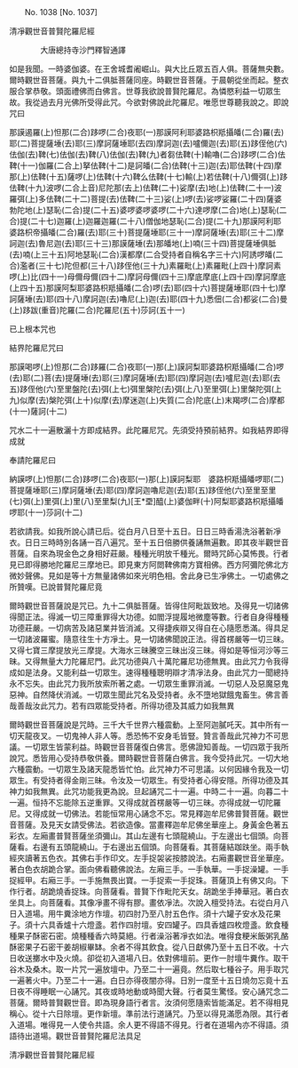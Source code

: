 ﻿　　No. 1038 [No. 1037]

清凈觀世音普賢陀羅尼經

　　　　大唐總持寺沙門釋智通譯


如是我聞。一時婆伽婆。在王舍城耆阇崛山。與大比丘眾五百人俱。菩薩無央數。爾時觀世音菩薩。與九十二俱胝菩薩同座。時觀世音菩薩。于晨朝從坐而起。整衣服合掌恭敬。頭面禮佛而白佛言。世尊我欲說普賢陀羅尼。為憐愍利益一切眾生故。我從過去月光佛所受得此咒。今欲對佛說此陀羅尼。唯愿世尊聽我說之。即說咒曰

那謨遏羅(上)怛那(二合)跢啰(二合)夜耶(一)那謨阿利耶婆路枳羝攝皤(二合)羅(去)耶(二)菩提薩埵(去)耶(三)摩訶薩埵耶(去四)摩訶迦(去)嚧儞迦(去)耶(五)跢侄他(六)佉伽(去)鞞(七)佉伽(去)鞞(八)佉伽(去)鞞(九)者芻佉鞞(十)輸嚕(二合)跢啰(二合)佉鞞(十一)伽羅(二合上)拏佉鞞(十二)是訶皤(二合)佉鞞(十三)迦(去)耶佉鞞(十四)摩那(上)佉鞞(十五)薩啰(上)佉鞞(十六)鞞么佉鞞(十七)輸(上)若佉鞞(十八)儞弭(上)跢佉鞞(十九)波啰(二合上音)尼陀那(去上)佉鞞(二十)娑摩(去)地(上)佉鞞(二十一)波羅弭(上)多佉鞞(二十二)菩提(去)佉鞞(二十三)娑(上)啰(去)娑啰娑羅(二十四)薩婆勃陀地(上)瑟恥(二合)提(二十五)婆啰婆啰婆啰(二十六)達啰摩(二合)地(上)瑟恥(二合)提(二十七)迦羅(上)迦羅迦羅(二十八)僧伽地瑟恥(二合)提(二十九)那謨阿利耶婆路枳帝攝皤(二合)羅(去)耶(三十)菩提薩埵耶(三十一)摩訶薩埵(去)耶(三十二)摩訶迦(去)魯尼迦(去)耶(三十三)那謨薩埵(去)那皤地(上)喃(三十四)菩提薩埵俱胝(去)喃(上三十五)阿地瑟恥(二合)漢都摩(二合受持者自稱名字三十六)阿誘啰皤(二合)濫者(三十七)陀但都(三十八)跢侄他(三十九)素羅毗(上)素羅毗(上四十)摩訶素啰(上)比(四十一)母儞母儞(四十二)摩訶母儞(四十三)摩底摩底(上四十四)摩訶摩底(上四十五)那謨阿梨耶婆路枳羝攝皤(二合)啰(去)耶(四十六)菩提薩埵耶(四十七)摩訶薩埵(去)耶(四十八)摩訶迦(去)嚕尼(上)迦(去)耶(四十九)悉佃(二合)都娑(二合)曼(上)跢跋(重音)陀羅(二合)陀羅尼(五十)莎訶(五十一)

已上根本咒也

結界陀羅尼咒曰

那謨喝啰(上)怛那(二合)跢羅(二合)夜耶(一)那(上)謨訶梨耶婆路枳羝攝皤(二合)啰(去)耶(二)菩(去)提薩埵(去)耶(三)摩訶薩埵(去)耶(四)摩訶迦(去)嚧尼迦(去)耶(去五)跢侄他(六)至里盤陀(去)弭(上七)弭里槃陀(去)弭(上八)至里弭(上)里槃陀弭(上九)似摩(去)槃陀弭(上十)似摩(去)摩迷迦(上)失質(二合)陀底(上)末羯啰(二合)摩都(十一)薩訶(十二)

咒水二十一遍散灑十方即成結界。此陀羅尼咒。先須受持預前結界。如我結界即得成就

奉請陀羅尼曰

納謨啰(上)怛那(二合)跢啰(二合)夜耶(一)那(上)謨訶梨耶　婆路枳羝攝皤啰耶(二)菩提薩埵耶(三)摩訶薩埵(去)耶(四)摩訶迦嚕尼迦(去)耶(五)跢侄他(六)至里至里(七)弭(上)里弭(上)里(八)至里梨(九)[王*垔]醯(上)婆伽畔(十)阿梨耶婆路枳羝攝皤啰耶(十一)莎訶(十二)

若欲請我。如我所說心請已后。從白月八日至十五日。日日三時香湯洗浴著新凈衣。日日三時時別各誦一百八遍咒。至十五日倍勝供養誦無遍數。即其夜半觀世音菩薩。自來為現金色之身相好莊嚴。種種光明放千種光。爾時咒師心莫怖畏。行者見已即得勝地陀羅尼三摩地已。即見東方阿閦鞞佛南方寶相佛。西方阿彌陀佛北方微妙聲佛。見如是等十方無量諸佛如來光明色相。舍此身已生凈佛土。一切處佛之所贊嘆。已說普賢陀羅尼竟

爾時觀世音菩薩說是咒已。九十二俱胝菩薩。皆得住阿毗跋致地。及得見一切諸佛得聞正法。得滅一切三障重罪得大功德。如閻浮提履地微塵等數。行者自身得種種功德莊嚴。一切病苦及諸惡業并皆消滅。又得捷疾辯又得自在心隨愿悉滿。得具足一切諸波羅蜜。隨意往生十方凈土。見一切諸佛聞說正法。得首楞嚴等一切三昧。又得七寶三摩提放光三摩提。大海水三昧騰空三昧出沒三昧。得如是等恒河沙等三昧。又得無量大力陀羅尼門。此咒功德與八十萬陀羅尼功德無異。由此咒力令我得成如是法身。又能利益一切眾生。速得種種聰明辯才清凈法身。由此咒力一聞總持永不忘失。由此咒力我所放索所著之處。一切眾生重罪消滅。一切惡人及惡魔惡鬼惡神。自然降伏消滅。一切眾生聞此咒名及受持者。永不墮地獄餓鬼畜生。佛言善哉善哉汝此咒力。若有四眾能受持者。所得功德及其威力如我無異

爾時觀世音菩薩說是咒時。三千大千世界六種震動。上至阿迦膩吒天。其中所有一切天龍夜叉。一切鬼神人非人等。悉恐怖不安身毛皆豎。贊言善哉此咒神力不可思議。一切眾生皆蒙利益。時觀世音菩薩復白佛言。愿佛證知善哉。一切四眾于我所說咒。悉皆用心受持恭敬供養。爾時觀世音菩薩白佛言。我今受持此咒。一切大地六種震動。一切眾生及諸天龍悉皆忙怕。此咒神力不可思議。以何因緣令我及一切眾生。有受持者得金剛三昧。令汝及一切眾生。有受持者心得安隱。所得功德及其神力如我無異。此咒功能我更為說。旦起誦咒二十一遍。中時二十一遍。向暮二十一遍。恒持不忘能除五逆重罪。又得成就首楞嚴等一切三昧。亦得成就一切陀羅尼。又得成就一切佛法。若能恒常用心誦念不忘。常見釋迦牟尼佛普賢菩薩。觀世音菩薩。及見天女請受佛法。若欲造像。當畫釋迦牟尼佛坐華座上。身黃金色著五彩衣。左廂畫普賢菩薩坐須彌山。其山左邊有七頭龍繞山。于左邊出七個頭。向菩薩看。右邊有五頭龍繞山。于右邊出五個頭。向菩薩看。其菩薩結跏趺坐。兩手執經夾讀著五色衣。其佛右手作印文。左手捉袈裟按膝說法。右廂畫觀世音坐華座。著白色衣胡跪合掌。面向佛看聽佛說法。左廂三手。一手執華。一手捉澡罐。一手捉經甲。右廂三手。一手施無畏出寶。一手捉索一手捉珠。菩薩頂上有佛又向。下作行者。胡跪燒香捉珠。向菩薩看。普賢下作毗陀天女。胡跪坐手捧華冠。著白衣坐具上。向菩薩看。其像凈畫不得有膠。畫依凈法。次說入檀受持法。右從白月八日入道場。用牛糞涂地方作壇。初四肘乃至八肘五色作。須十六罐子安水及花果子。須十六具香爐十六燈盞。若作四肘壇。安四罐子。四具香爐四枚燈盞。飲食種種果子酥密石密。燒種種香六時莫絕。行者澡浴著凈衣如法。唯得食粳米飯粥乳酪酥密果子石密干姜胡椒畢缽。余者不得其飲食。從八日獻佛乃至十五日不收。十六日收送擲水中及火燒。卻從初入道場八日。依對佛壇前。更作一肘壇牛糞作。取干谷木及桑木。取一片咒一遍放壇中。乃至二十一遍竟。然后取七種谷子。用手取咒一遍著火中。乃至二十一遍。白日亦得夜闇亦得。日別一度至十五日燒勿忘竟十五日夜不得睡眠一心誦咒。其夜或時地動或時聞大聲。行者莫生驚怪。安心誦咒念二菩薩。爾時普賢觀世音。即為現身語行者言。汝須何愿隨索皆能滿足。若不得相見稱心。從十六日除壇。更作新壇。準前法行道誦咒。乃至以得見滿愿為限。其行者入道場。唯得見一人使令共語。余人更不得語不得見。行者在道場內亦不得語。須語待出道場。觀世音普賢陀羅尼法具足

清凈觀世音普賢陀羅尼經
